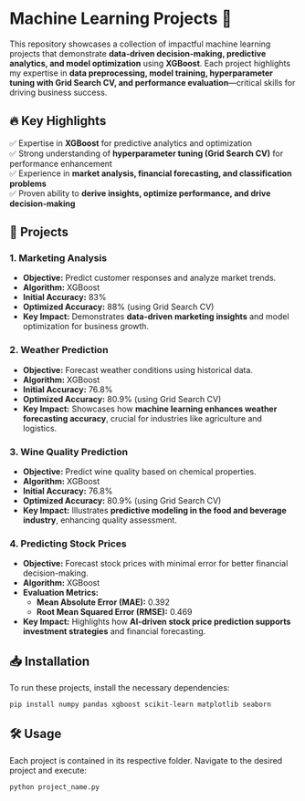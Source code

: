# Machine Learning Projects 🚀

This repository showcases a collection of impactful machine learning projects that demonstrate **data-driven decision-making, predictive analytics, and model optimization** using **XGBoost**. Each project highlights my expertise in **data preprocessing, model training, hyperparameter tuning with Grid Search CV, and performance evaluation**—critical skills for driving business success.

## 🔥 Key Highlights
✅ Expertise in **XGBoost** for predictive analytics and optimization  
✅ Strong understanding of **hyperparameter tuning (Grid Search CV)** for performance enhancement  
✅ Experience in **market analysis, financial forecasting, and classification problems**  
✅ Proven ability to **derive insights, optimize performance, and drive decision-making**  

## 📌 Projects

### 1. Marketing Analysis
- **Objective:** Predict customer responses and analyze market trends.
- **Algorithm:** XGBoost
- **Initial Accuracy:** 83%
- **Optimized Accuracy:** 88% (using Grid Search CV)
- **Key Impact:** Demonstrates **data-driven marketing insights** and model optimization for business growth.

### 2. Weather Prediction
- **Objective:** Forecast weather conditions using historical data.
- **Algorithm:** XGBoost
- **Initial Accuracy:** 76.8%
- **Optimized Accuracy:** 80.9% (using Grid Search CV)
- **Key Impact:** Showcases how **machine learning enhances weather forecasting accuracy**, crucial for industries like agriculture and logistics.

### 3. Wine Quality Prediction
- **Objective:** Predict wine quality based on chemical properties.
- **Algorithm:** XGBoost
- **Initial Accuracy:** 76.8%
- **Optimized Accuracy:** 80.9% (using Grid Search CV)
- **Key Impact:** Illustrates **predictive modeling in the food and beverage industry**, enhancing quality assessment.

### 4. Predicting Stock Prices
- **Objective:** Forecast stock prices with minimal error for better financial decision-making.
- **Algorithm:** XGBoost
- **Evaluation Metrics:**
  - **Mean Absolute Error (MAE):** 0.392
  - **Root Mean Squared Error (RMSE):** 0.469
- **Key Impact:** Highlights how **AI-driven stock price prediction supports investment strategies** and financial forecasting.

## 📥 Installation
To run these projects, install the necessary dependencies:

```bash
pip install numpy pandas xgboost scikit-learn matplotlib seaborn
```

## 🛠 Usage
Each project is contained in its respective folder. Navigate to the desired project and execute:

```bash
python project_name.py
```
